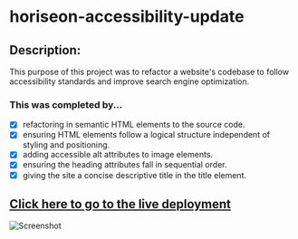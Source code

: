 # horiseon-accessibility-update

## Description:
This purpose of this project was to refactor a website's codebase to follow accessibility standards and improve search engine optimization.
### This was completed by...
- [x] refactoring in semantic HTML elements to the source code.
- [x] ensuring HTML elements follow a logical structure independent of styling and positioning.
- [x] adding accessible alt attributes to image elements.
- [x] ensuring the heading attributes fall in sequential order.
- [x] giving the site a concise descriptive title in the title element.

## [Click here to go to the live deployment](https://jamestw13.github.io/horiseon-accessibility-update/)

![Screenshot](https://github.com/jamestw13/horiseon-accessibility-update/blob/main/screenshot.png)

